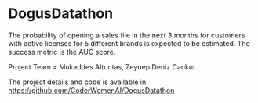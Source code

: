 # DogusDatathon
  The probability of opening a sales file in the next 3 months for customers with active licenses for 5 different brands is expected to be estimated. The success metric is the AUC score.


Project Team = Mukaddes Altuntas, Zeynep Deniz Cankut

The project details and code is available in https://github.com/CoderWomenAI/DogusDatathon
